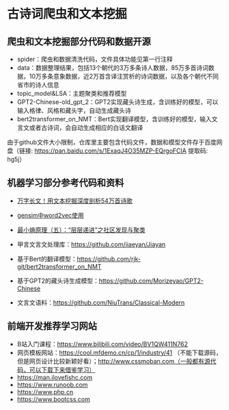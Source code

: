 # 古诗词爬虫和文本挖掘

## 爬虫和文本挖掘部分代码和数据开源

- spider：爬虫和数据清洗代码，文件具体功能见第一行注释
- data：数据整理结果，包括13个朝代的3万多条诗人数据，85万多首诗词数据，10万多条意象数据，近2万首含译注赏析的诗词数据，以及各个朝代不同省市的诗人信息
- topic_model&LSA：主题聚类和推荐模型
- GPT2-Chinese-old_gpt_2：GPT2实现藏头诗生成，含训练好的模型，可以输入格律、风格和藏头字，自动生成藏头诗
- bert2transformer_on_NMT：Bert实现翻译模型，含训练好的模型，输入文言文或者古诗词，会自动生成相应的白话文翻译

由于github文件大小限制，仓库里主要包含代码文件，数据和模型文件存于百度网盘（链接: https://pan.baidu.com/s/1ExaqJ4O35MZP-EQrgoFCIA 提取码: hg5j）

## 机器学习部分参考代码和资料

- [万字长文！用文本挖掘深度剖析54万首诗歌](https://blog.csdn.net/BF02jgtRS00XKtCx/article/details/108191211)
- [gensim中word2vec使用](https://blog.csdn.net/u010700066/article/details/83070102)
- [最小熵原理（五）：“层层递进”之社区发现与聚类](https://kexue.fm/archives/7006)

- 甲言文言文处理库：https://github.com/jiaeyan/Jiayan
- 基于Bert的翻译模型：https://github.com/rjk-git/bert2transformer_on_NMT
- 基于GPT2的藏头诗生成模型：https://github.com/Morizeyao/GPT2-Chinese
- 文言文语料：https://github.com/NiuTrans/Classical-Modern

## 前端开发推荐学习网站

- B站入门课程：https://www.bilibili.com/video/BV1QW411N762
- 网页模板网站：https://cool.mfdemo.cn/cp/1/industry/41 （不能下载源码，但是网页设计比较新颖好看）；http://www.cssmoban.com（一般都有源代码，可以下载下来借鉴学习）
- https://man.ilovefishc.com
- https://www.runoob.com
- https://www.php.cn
- https://www.bootcss.com
